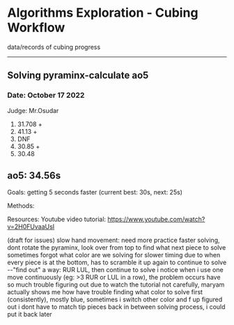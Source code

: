 # Algorithms Exploration - Cubing Workflow
data/records of cubing progress

-------------------------------
<h2> Solving pyraminx-calculate ao5 </h2>
<h3> Date: October 17 2022 </h3>
Judge: Mr.Osudar

1) 31.708 +
2) 41.13  +
3) DNF
4) 30.85  +
5) 30.48

<b> ao5: 34.56s </b>
-------------------------------

Goals: getting 5 seconds faster (current best: 30s, next: 25s)


Methods: 



Resources:
Youtube video tutorial: https://www.youtube.com/watch?v=2H0FUvaaUsI

(draft for issues)
slow hand movement: need more practice
faster solving, dont rotate the pyraminx, look over from top to find what next piece to solve
sometimes forgot what color are we solving for
slower timing due to when every piece is at the bottom, has to scramble it up again to continue to solve
--"find out" a way: RUR LUL, then continue to solve
i notice when i use one move continuously (eg: >3 RUR or LUL in a row), the problem occurs
have so much trouble figuring out due to watch the tutorial not carefully, maryam actually shows me how
have trouble finding what color to solve first (consistently), mostly blue, sometimes i switch other color and f up
figured out i dont have to match tip pieces back in between solving process, i could put it back later


